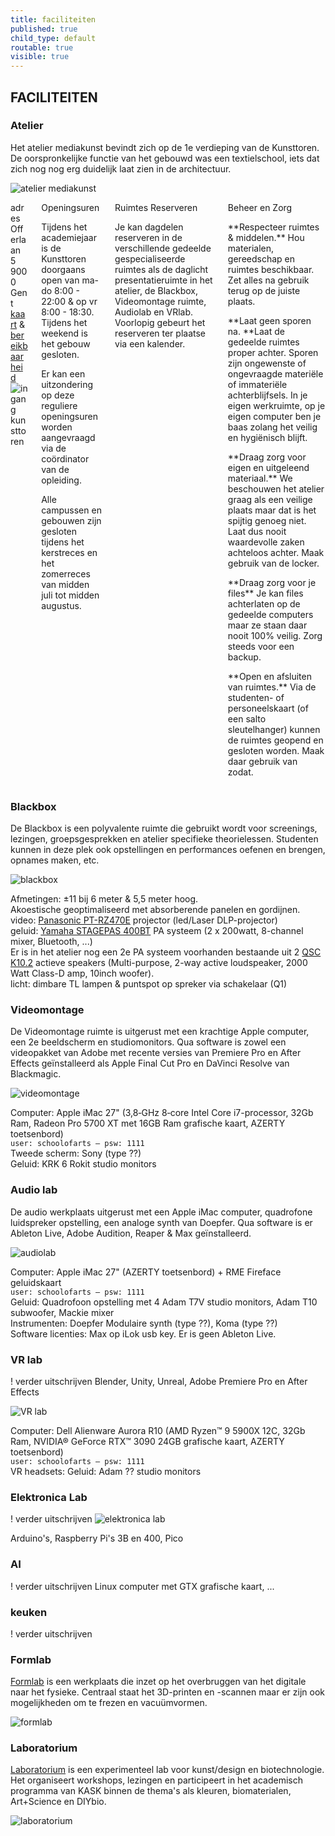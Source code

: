 ```yaml
---
title: faciliteiten
published: true
child_type: default
routable: true
visible: true
---
```

## FACILITEITEN

### Atelier
Het atelier mediakunst bevindt zich op de 1e verdieping van de Kunsttoren. De oorspronkelijke functie van het gebouwd was een textielschool, iets dat zich nog nog erg duidelijk laat zien in de architectuur.     

![atelier mediakunst](uitkijk.jpg)

<div class="columns">
<div class="column col-6 col-xs-12">
<div class="panel">
  <div class="panel-header">
    <div class="panel-title">adres</div>
  </div>
  <div class="panel-body">
  Offerlaan 5    
  9000 Gent    
  <br>
  <a href="https://www.google.com/maps/dir//Offerlaan+5,+9000+Gent/@51.0442882,3.7048299,987m/data=!3m1!1e3!4m8!4m7!1m0!1m5!1m1!1s0x47c37166edf87939:0x9204369e1efa3c9f!2m2!1d3.7092073!2d51.0442883?hl=nl" target="_blanc">kaart</a> & <a href="https://schoolofartsgent.be/nl/over-ons/locaties/campus-bijloke-de-kunsttoren#campus-bijloke-de-kunsttoren" target="_blanc" >bereikbaarheid</a>
  <img src="ingang_offerlaan.jpg" alt="ingang kunsttoren">
  </div>
</div>
</div>
<div class="column col-6 col-xs-12">
<div class="panel">
  <div class="panel-header">
    <div class="panel-title">Openingsuren</div>
  </div>
  <div class="panel-body">
  <p>Tijdens het academiejaar is de Kunsttoren doorgaans open van ma-do 8:00 - 22:00 & op vr 8:00 - 18:30. Tijdens het weekend is het gebouw gesloten.</p>
  <p>Er kan een uitzondering op deze reguliere openingsuren worden aangevraagd via de coördinator van de opleiding.</p>
  <p>Alle campussen en gebouwen zijn gesloten tijdens het kerstreces en het zomerreces van midden juli tot midden augustus.</p>
  </div>
</div>
</div>
<div class="column col-6 col-xs-12">
<div class="panel">
  <div class="panel-header">
    <div class="panel-title">Ruimtes Reserveren</div>
  </div>
  <div class="panel-body">
  <p>Je kan dagdelen reserveren in de verschillende gedeelde gespecialiseerde ruimtes als de daglicht presentatieruimte in het atelier, de Blackbox, Videomontage ruimte, Audiolab en VRlab. Voorlopig gebeurt het reserveren ter plaatse via een kalender.</p>
  </div>
</div>
</div>
<div class="column col-6 col-xs-12">
<div class="panel">
  <div class="panel-header">
    <div class="panel-title">Beheer en Zorg</div>
  </div>
  <div class="panel-body">
  <p>**Respecteer ruimtes & middelen.** Hou materialen, gereedschap en ruimtes beschikbaar. Zet alles na gebruik terug op de juiste plaats.</p>
  <p>**Laat geen sporen na. **Laat de gedeelde ruimtes proper achter. Sporen zijn ongewenste of ongevraagde materiële of immateriële achterblijfsels. In je eigen werkruimte, op je eigen computer ben je baas zolang het veilig en hygiënisch blijft.</p>
  <p>**Draag zorg voor eigen en uitgeleend materiaal.** We beschouwen het atelier graag als een veilige plaats maar dat is het spijtig genoeg niet. Laat dus nooit waardevolle zaken achteloos achter. Maak gebruik van de locker.</p>
  <p>**Draag zorg voor je files** Je kan files achterlaten op de gedeelde computers maar ze staan daar nooit 100% veilig. Zorg steeds voor een backup.</p>
  <p>**Open en afsluiten van ruimtes.** Via de studenten- of personeelskaart (of een salto sleutelhanger) kunnen de ruimtes geopend en gesloten worden. Maak daar gebruik van zodat.</p>
  </div>
</div>
</div>
</div>


### Blackbox
De Blackbox is een polyvalente ruimte die gebruikt wordt voor screenings, lezingen, groepsgesprekken en atelier specifieke theorielessen. Studenten kunnen in deze plek ook opstellingen en performances oefenen en brengen, opnames maken, etc.

![blackbox](blackbox.jpg)

Afmetingen: ±11 bij 6 meter & 5,5 meter hoog.    
Akoestische geoptimaliseerd met absorberende panelen en gordijnen.    
video: [Panasonic PT-RZ470E](https://nl.business.panasonic.be/visual-system/sites/default/eu-files/visual-systems/files/technical_downloads/PT-RZ470E_E.pdf) projector (led/Laser DLP-projector)    
geluid: [Yamaha STAGEPAS 400BT](https://usa.yamaha.com/files/download/other_assets/1/1142301/stagepas_600bt_en_om_c0.pdf) PA systeem (2 x 200watt, 8-channel mixer, Bluetooth, ...)    
Er is in het atelier nog een 2e PA systeem voorhanden bestaande uit 2 [QSC K10.2](https://www.qsc.com/resource-files/productresources/spk/k.2/q_spk_k2_usermanual.pdf) actieve speakers (Multi-purpose, 2-way active loudspeaker, 2000 Watt Class-D amp, 10inch woofer).    
licht: dimbare TL lampen & puntspot op spreker via schakelaar (Q1)

### Videomontage
De Videomontage ruimte is uitgerust met een krachtige Apple computer, een 2e beeldscherm en studiomonitors. Qua software is zowel een videopakket van Adobe met recente versies van Premiere Pro en After Effects geïnstalleerd als Apple Final Cut Pro en DaVinci Resolve van Blackmagic.    

![videomontage](videomontage.jpg)

Computer: Apple iMac 27" (3,8‐GHz 8‐core Intel Core i7-processor, 32Gb Ram, Radeon
Pro 5700 XT met 16GB Ram  grafische kaart, AZERTY toetsenbord)    
`user: schoolofarts – psw: 1111`    
Tweede scherm: Sony (type ??)    
Geluid: KRK 6 Rokit studio monitors

### Audio lab
De audio werkplaats uitgerust met een Apple iMac computer, quadrofone luidspreker opstelling, een analoge synth van Doepfer. Qua software is er Ableton Live, Adobe Audition, Reaper & Max geïnstalleerd.

![audiolab](audio.jpg)

Computer: Apple iMac 27" (AZERTY toetsenbord) + RME Fireface geluidskaart    
`user: schoolofarts – psw: 1111`    
Geluid: Quadrofoon opstelling met 4 Adam T7V studio monitors, Adam T10 subwoofer, Mackie mixer    
Instrumenten: Doepfer Modulaire synth (type ??), Koma (type ??)    
Software licenties: Max op iLok usb key. Er is geen Ableton Live.

### VR lab
! verder uitschrijven
Blender, Unity, Unreal, Adobe Premiere Pro en After Effects

![VR lab](VR.jpg)


Computer: Dell Alienware Aurora R10 (AMD Ryzen™ 9 5900X 12C, 32Gb Ram, NVIDIA® GeForce RTX™ 3090 24GB grafische kaart, AZERTY toetsenbord)     
`user: schoolofarts – psw: 1111`    
VR headsets:
Geluid: Adam ?? studio monitors

### Elektronica Lab
! verder uitschrijven
![elektronica lab](elektronics.jpg)


Arduino's, Raspberry Pi's 3B en 400, Pico
### AI
! verder uitschrijven
Linux computer met GTX grafische kaart, ...

### keuken
! verder uitschrijven

### Formlab
[Formlab](https://www.formlab.schoolofarts.be/) is een werkplaats die inzet op het overbruggen van het digitale naar het fysieke. Centraal staat het 3D-printen en -scannen maar er zijn ook mogelijkheden om te frezen en vacuümvormen.

![formlab](formlab.jpg)


### Laboratorium
[Laboratorium](http://laboratorium.bio/) is een experimenteel lab voor kunst/design en biotechnologie. Het organiseert workshops, lezingen en participeert in het academisch programma van KASK binnen de thema's als kleuren, biomaterialen, Art+Science en DIYbio.

![laboratorium](laboratorium.jpg)
